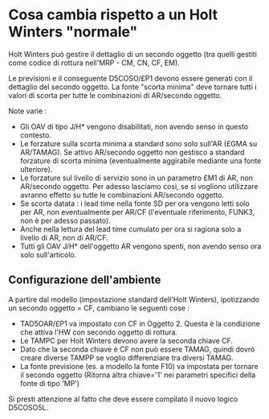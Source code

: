 # Cosa cambia rispetto a un Holt Winters "normale"

Holt Winters può gestire il dettaglio di un secondo oggetto (tra quelli gestiti come codice di rottura nell'MRP - CM, CN, CF, EM).

Le previsioni e il conseguente D5COSO/£P1 devono essere generati con il dettaglio del secondo oggetto.
La fonte "scorta minima" deve tornare tutti i valori di scorta per tutte le combinazioni di AR/secondo oggetto.

Note varie : 
 * Gli OAV di tipo J/H* vengono disabilitati, non avendo senso in questo contesto.
 * Le forzature sulla scorta minima a standard sono solo sull'AR (£GMA su AR/TAMAG). Se attivo AR/secondo oggetto non gestisco a standard forzature di scorta minima (eventualmente aggirabile mediante una fonte ulteriore).
 * Le forzature sul livello di servizio sono in un parametro £M1 di AR, non AR/secondo oggetto. Per adesso lasciamo così, se si vogliono utilizzare avranno effetto su tutte le combinazioni AR/secondo oggetto.
 * Se scorta datata :  i lead time nella fonte SD per ora vengono letti solo per AR, non eventualmente per AR/CF (l'eventuale riferimento, FUNK3, non è per adesso passato).
 * Anche nella lettura del lead time cumulato per ora si ragiona solo a livello di AR, non di AR/CF.
 * Tutti gli OAV J/H* dell'oggetto AR vengono spenti, non avendo senso ora solo sull'articolo.

## Configurazione dell'ambiente

A partire dal modello (impostazione standard dell'Holt Winters), ipotizzando un secondo oggetto = CF, cambiano le seguenti cose : 
 * TAD5OAR/£P1 va impostato con CF in Oggetto 2. Questa è la condizione che attiva l'HW con secondo oggetto di rottura.
 * Le TAMPC per Holt Winters devono avere la seconda chiave CF.
 * Dato che la seconda chiave è CF non può essere TAMAG, quindi dovrò creare diverse TAMPP se voglio differenziare tra diversi TAMAG.
 *  La fonte previsione (es. a modello la fonte F10) va impostata per tornare il secondo oggetto (Ritorna altra chiave='1' nei parametri specifici della fonte di tipo 'MP')

Si presti attenzione al fatto che deve essere compilato il nuovo logico D5COSO5L.
